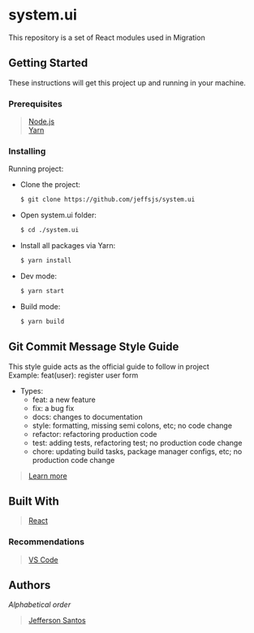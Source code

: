 # system.ui

This repository is a set of React modules used in Migration

## Getting Started

These instructions will get this project up and running in your machine.

### Prerequisites

> [Node.js](http://nodejs.org/) \
> [Yarn](https://yarnpkg.com/pt-BR/)

### Installing

Running project:

* Clone the project:

  ```sh
  $ git clone https://github.com/jeffsjs/system.ui
  ```

* Open system.ui folder:

  ```sh
  $ cd ./system.ui
  ```

* Install all packages via Yarn:

  ```sh
  $ yarn install
  ```

* Dev mode:

  ```sh
  $ yarn start
  ```

* Build mode:

  ```sh
  $ yarn build
  ```

## Git Commit Message Style Guide

This style guide acts as the official guide to follow in project\
Example: feat(user): register user form

* Types:
  * feat: a new feature
  * fix: a bug fix
  * docs: changes to documentation
  * style: formatting, missing semi colons, etc; no code change
  * refactor: refactoring production code
  * test: adding tests, refactoring test; no production code change
  * chore: updating build tasks, package manager configs, etc; no production code change

> [Learn more](https://udacity.github.io/git-styleguide/)

## Built With

> [React](https://reactjs.org/)

### Recommendations

> [VS Code](https://code.visualstudio.com/)

## Authors

_Alphabetical order_

> [Jefferson Santos](https://github.com/jeffsjs)
